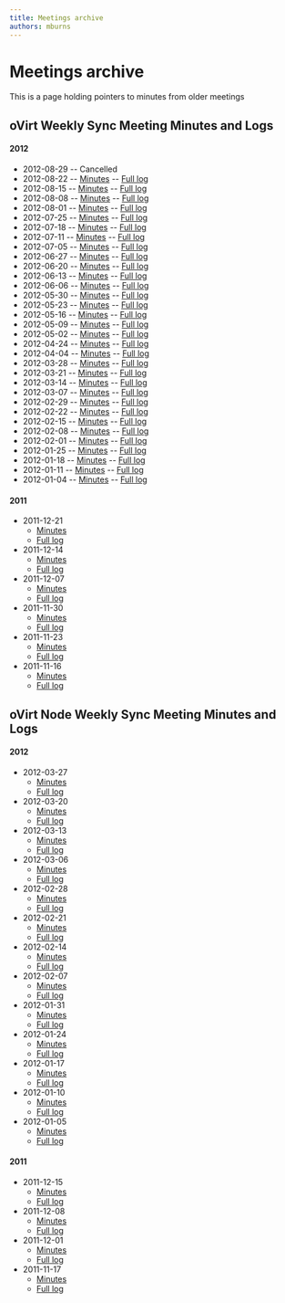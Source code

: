 ```yaml
---
title: Meetings archive
authors: mburns
---
```


<!-- TODO: Content review -->

# Meetings archive

This is a page holding pointers to minutes from older meetings

## oVirt Weekly Sync Meeting Minutes and Logs

#### 2012

*   2012-08-29 -- Cancelled
*   2012-08-22 -- [Minutes](/meetings/ovirt/2012/ovirt.2012-08-22-14.00.html) -- [Full log](/meetings/ovirt/2012/ovirt.2012-08-22-14.00.log.html)
*   2012-08-15 -- [Minutes](/meetings/ovirt/2012/ovirt.2012-08-15-14.01.html) -- [Full log](/meetings/ovirt/2012/ovirt.2012-08-15-14.01.log.html)
*   2012-08-08 -- [Minutes](/meetings/ovirt/2012/ovirt.2012-08-08-14.00.html) -- [Full log](/meetings/ovirt/2012/ovirt.2012-08-08-14.00.log.html)
*   2012-08-01 -- [Minutes](/meetings/ovirt/2012/ovirt.2012-08-01-14.00.html) -- [Full log](/meetings/ovirt/2012/ovirt.2012-08-01-14.00.log.html)
*   2012-07-25 -- [Minutes](/meetings/ovirt/2012/ovirt.2012-07-25-14.00.html) -- [Full log](/meetings/ovirt/2012/ovirt.2012-07-25-14.00.log.html)
*   2012-07-18 -- [Minutes](/meetings/ovirt/2012/ovirt.2012-07-18-14.00.html) -- [Full log](/meetings/ovirt/2012/ovirt.2012-07-18-14.00.log.html)
*   2012-07-11 -- [Minutes](/meetings/ovirt/2012/ovirt.2012-07-11-14.00.html) -- [Full log](/meetings/ovirt/2012/ovirt.2012-07-11-14.00.log.html)
*   2012-07-05 -- [Minutes](/meetings/ovirt/2012/ovirt.2012-07-05-14.00.html) -- [Full log](/meetings/ovirt/2012/ovirt.2012-07-05-14.00.log.html)
*   2012-06-27 -- [Minutes](/meetings/ovirt/2012/ovirt.2012-06-27-14.00.html) -- [Full log](/meetings/ovirt/2012/ovirt.2012-06-27-14.00.log.html)
*   2012-06-20 -- [Minutes](/meetings/ovirt/2012/ovirt.2012-06-20-14.00.html) -- [Full log](/meetings/ovirt/2012/ovirt.2012-06-20-14.00.log.html)
*   2012-06-13 -- [Minutes](/meetings/ovirt/2012/ovirt.2012-06-13-14.01.html) -- [Full log](/meetings/ovirt/2012/ovirt.2012-06-13-14.01.log.html)
*   2012-06-06 -- [Minutes](/meetings/ovirt/2012/ovirt.2012-06-06-14.01.html) -- [Full log](/meetings/ovirt/2012/ovirt.2012-06-06-14.01.log.html)
*   2012-05-30 -- [Minutes](/meetings/ovirt/2012/ovirt.2012-05-30-14.00.html) -- [Full log](/meetings/ovirt/2012/ovirt.2012-05-30-14.00.log.html)
*   2012-05-23 -- [Minutes](/meetings/ovirt/2012/ovirt.2012-05-23-14.00.html) -- [Full log](/meetings/ovirt/2012/ovirt.2012-05-23-14.00.log.html)
*   2012-05-16 -- [Minutes](/meetings/ovirt/2012/ovirt.2012-05-16-14.00.html) -- [Full log](/meetings/ovirt/2012/ovirt.2012-05-16-14.00.log.html)
*   2012-05-09 -- [Minutes](/meetings/ovirt/2012/ovirt.2012-05-09-14.00.html) -- [Full log](/meetings/ovirt/2012/ovirt.2012-05-09-14.00.log.html)
*   2012-05-02 -- [Minutes](/meetings/ovirt/2012/ovirt.2012-05-02-14.00.html) -- [Full log](/meetings/ovirt/2012/ovirt.2012-05-02-14.00.log.html)
*   2012-04-24 -- [Minutes](/meetings/ovirt/2012/ovirt.2012-04-24-14.00.html) -- [Full log](/meetings/ovirt/2012/ovirt.2012-04-24-14.00.log.html)
*   2012-04-04 -- [Minutes](/meetings/ovirt/2012/ovirt.2012-04-04-15.01.html) -- [Full log](/meetings/ovirt/2012/ovirt.2012-04-04-15.01.log.html)
*   2012-03-28 -- [Minutes](/meetings/ovirt/2012/ovirt.2012-03-28-15.01.html) -- [Full log](/meetings/ovirt/2012/ovirt.2012-03-28-15.01.log.html)
*   2012-03-21 -- [Minutes](/meetings/ovirt/2012/ovirt.2012-03-21-15.07.html) -- [Full log](/meetings/ovirt/2012/ovirt.2012-03-21-15.07.log.html)
*   2012-03-14 -- [Minutes](/meetings/ovirt/2012/ovirt.2012-03-14-15.02.html) -- [Full log](/meetings/ovirt/2012/ovirt.2012-03-14-15.02.log.html)
*   2012-03-07 -- [Minutes](/meetings/ovirt/2012/ovirt.2012-03-07-15.09.html) -- [Full log](/meetings/ovirt/2012/ovirt.2012-03-07-15.09.log.html)
*   2012-02-29 -- [Minutes](/meetings/ovirt/2012/ovirt.2012-02-29-15.02.html) -- [Full log](/meetings/ovirt/2012/ovirt.2012-02-29-15.02.log.html)
*   2012-02-22 -- [Minutes](/meetings/ovirt/2012/ovirt.2012-02-22-15.00.html) -- [Full log](/meetings/ovirt/2012/ovirt.2012-02-22-15.00.log.html)
*   2012-02-15 -- [Minutes](/meetings/ovirt/2012/ovirt.2012-02-15-15.01.html) -- [Full log](/meetings/ovirt/2012/ovirt.2012-02-15-15.01.log.html)
*   2012-02-08 -- [Minutes](/meetings/ovirt/2012/ovirt.2012-02-08-15.01.html) -- [Full log](/meetings/ovirt/2012/ovirt.2012-02-08-15.01.log.html)
*   2012-02-01 -- [Minutes](/meetings/ovirt/2012/ovirt.2012-02-01-15.02.html) -- [Full log](/meetings/ovirt/2012/ovirt.2012-02-01-15.02.log.html)
*   2012-01-25 -- [Minutes](/meetings/ovirt/2012/ovirt.2012-01-25-15.00.html) -- [Full log](/meetings/ovirt/2012/ovirt.2012-01-25-15.00.log.html)
*   2012-01-18 -- [Minutes](/meetings/ovirt/2012/ovirt.2012-01-18-15.08.html) -- [Full log](/meetings/ovirt/2012/ovirt.2012-01-18-15.08.log.html)
*   2012-01-11 -- [Minutes](/meetings/ovirt/2012/ovirt.2012-01-11-15.01.html) -- [Full log](/meetings/ovirt/2012/ovirt.2012-01-11-15.01.log.html)
*   2012-01-04 -- [Minutes](/meetings/ovirt/2012/ovirt.2012-01-04-15.01.html) -- [Full log](/meetings/ovirt/2012/ovirt.2012-01-04-15.01.log.html)

#### 2011

*   2011-12-21
    -   [Minutes](/meetings/ovirt/2011/ovirt.2011-12-21-15.00.html)
    -   [Full log](/meetings/ovirt/2011/ovirt.2011-12-21-15.00.log.html)
*   2011-12-14
    -   [Minutes](/meetings/ovirt/2011/ovirt.2011-12-14-15.00.html)
    -   [Full log](/meetings/ovirt/2011/ovirt.2011-12-14-15.00.log.html)
*   2011-12-07
    -   [Minutes](/meetings/ovirt/2011/ovirt.2011-12-07-15.00.html)
    -   [Full log](/meetings/ovirt/2011/ovirt.2011-12-07-15.00.log.html)
*   2011-11-30
    -   [Minutes](/meetings/ovirt/2011/ovirt.2011-11-30-15.00.html)
    -   [Full log](/meetings/ovirt/2011/ovirt.2011-11-30-15.00.log.html)
*   2011-11-23
    -   [Minutes](/meetings/ovirt/2011/ovirt.2011-11-23-15.00.html)
    -   [Full log](/meetings/ovirt/2011/ovirt.2011-11-23-15.00.log.html)
*   2011-11-16
    -   [Minutes](/meetings/ovirt/2011/ovirt.2011-11-16-15.00.html)
    -   [Full log](/meetings/ovirt/2011/ovirt.2011-11-16-15.00.log.html)

## oVirt Node Weekly Sync Meeting Minutes and Logs

#### 2012

*   2012-03-27
    -   [Minutes](/meetings/ovirt/2012/ovirt.2012-03-27-13.00.html)
    -   [Full log](/meetings/ovirt/2012/ovirt.2012-03-27-13.00.log.html)
*   2012-03-20
    -   [Minutes](/meetings/ovirt/2012/ovirt.2012-03-20-13.02.html)
    -   [Full log](/meetings/ovirt/2012/ovirt.2012-03-20-13.02.log.html)
*   2012-03-13
    -   [Minutes](/meetings/ovirt/2012/ovirt.2012-03-13-13.00.html)
    -   [Full log](/meetings/ovirt/2012/ovirt.2012-03-13-13.00.log.html)
*   2012-03-06
    -   [Minutes](/meetings/ovirt/2012/ovirt.2012-03-06-14.01.html)
    -   [Full log](/meetings/ovirt/2012/ovirt.2012-03-06-14.01.log.html)
*   2012-02-28
    -   [Minutes](/meetings/ovirt/2012/ovirt.2012-02-28-14.01.html)
    -   [Full log](/meetings/ovirt/2012/ovirt.2012-02-28-14.01.log.html)
*   2012-02-21
    -   [Minutes](/meetings/ovirt/2012/ovirt.2012-02-21-14.03.html)
    -   [Full log](/meetings/ovirt/2012/ovirt.2012-02-21-14.03.log.html)
*   2012-02-14
    -   [Minutes](/meetings/ovirt/2012/ovirt.2012-02-14-14.00.html)
    -   [Full log](/meetings/ovirt/2012/ovirt.2012-02-14-14.00.log.html)
*   2012-02-07
    -   [Minutes](/meetings/ovirt/2012/ovirt.2012-02-07-14.00.html)
    -   [Full log](/meetings/ovirt/2012/ovirt.2012-02-07-14.00.log.html)
*   2012-01-31
    -   [Minutes](/meetings/ovirt/2012/ovirt.2012-01-31-14.00.html)
    -   [Full log](/meetings/ovirt/2012/ovirt.2012-01-31-14.00.log.html)
*   2012-01-24
    -   [Minutes](/meetings/ovirt/2012/ovirt.2012-01-24-14.00.html)
    -   [Full log](/meetings/ovirt/2012/ovirt.2012-01-24-14.00.log.html)
*   2012-01-17
    -   [Minutes](/meetings/ovirt/2012/ovirt.2012-01-17-14.00.html)
    -   [Full log](/meetings/ovirt/2012/ovirt.2012-01-17-14.00.log.html)
*   2012-01-10
    -   [Minutes](/meetings/ovirt/2012/ovirt.2012-01-10-14.00.html)
    -   [Full log](/meetings/ovirt/2012/ovirt.2012-01-10-14.00.log.html)
*   2012-01-05
    -   [Minutes](/meetings/ovirt/2012/ovirt.2012-01-05-14.01.html)
    -   [Full log](/meetings/ovirt/2012/ovirt.2012-01-05-14.01.log.html)

#### 2011

*   2011-12-15
    -   [Minutes](/meetings/ovirt/2011/ovirt.2011-12-15-14.00.html)
    -   [Full log](/meetings/ovirt/2011/ovirt.2011-12-15-14.00.log.html)
*   2011-12-08
    -   [Minutes](/meetings/ovirt/2011/ovirt.2011-12-08-14.00.html)
    -   [Full log](/meetings/ovirt/2011/ovirt.2011-12-08-14.00.log.html)
*   2011-12-01
    -   [Minutes](/meetings/ovirt/2011/ovirt.2011-12-01-14.00.html)
    -   [Full log](/meetings/ovirt/2011/ovirt.2011-12-01-14.00.log.html)
*   2011-11-17
    -   [Minutes](/meetings/ovirt/2011/ovirt.2011-11-17-14.01.html)
    -   [Full log](/meetings/ovirt/2011/ovirt.2011-11-17-14.01.log.html)
